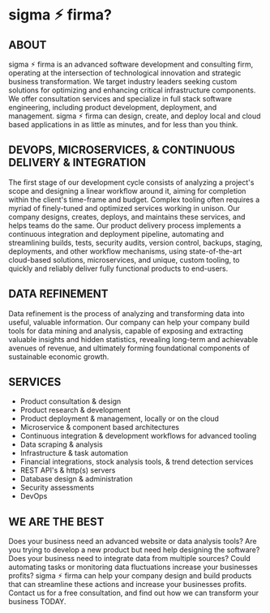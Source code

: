 # sigma ⚡︎ firma?

## ABOUT
sigma ⚡︎ firma is an advanced software development and consulting firm, 
operating at the intersection of technological innovation and strategic 
business transformation. We target industry leaders seeking custom solutions
for optimizing and enhancing critical infrastructure components. We offer 
consultation services and specialize in full stack software engineering, 
including product development, deployment, and management. sigma ⚡︎ firma can 
design, create, and deploy local and cloud based applications in as little as 
minutes, and for less than you think.

## DEVOPS, MICROSERVICES, & CONTINUOUS DELIVERY & INTEGRATION
The first stage of our development cycle consists of analyzing a project's 
scope and designing a linear workflow around it, aiming for completion within 
the client's time-frame and budget. Complex tooling often requires a myriad of 
finely-tuned and optimized services working in unison. Our company designs, 
creates, deploys, and maintains these services, and helps teams do the same. 
Our product delivery process implements a continuous integration and deployment
pipeline, automating and streamlining builds, tests, security audits, version 
control, backups, staging, deployments, and other workflow mechanisms, using 
state-of-the-art cloud-based solutions, microservices, and unique, custom 
tooling, to quickly and reliably deliver fully functional products to 
end-users.

## DATA REFINEMENT
Data refinement is the process of analyzing and transforming data into useful, 
valuable information. Our company can help your company build tools for data 
mining and analysis, capable of exposing and extracting valuable insights and 
hidden statistics, revealing long-term and achievable avenues of revenue, and 
ultimately forming foundational components of sustainable economic growth.

## SERVICES
 - Product consultation & design
 - Product research & development
 - Product deployment & management, locally or on the cloud
 - Microservice & component based architectures
 - Continuous integration & development workflows for advanced tooling
 - Data scraping & analysis
 - Infrastructure & task automation
 - Financial integrations, stock analysis tools, & trend detection services
 - REST API's & http(s) servers
 - Database design & administration
 - Security assessments
 - DevOps

## WE ARE THE BEST
Does your business need an advanced website or data analysis tools? Are you 
trying to develop a new product but need help designing the software? Does your
business need to integrate data from multiple sources? Could automating tasks 
or monitoring data fluctuations increase your businesses profits? 
sigma ⚡︎ firma can help your company design and build products that can 
streamline these actions and increase your businesses profits. Contact us for a
free consultation, and find out how we can transform your business TODAY.
